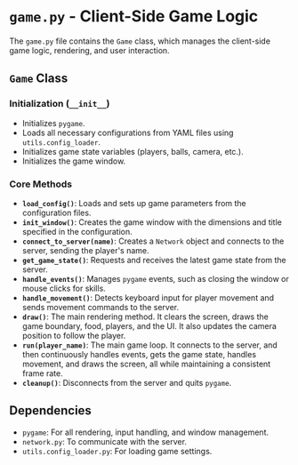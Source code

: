 # `game.py` - Client-Side Game Logic

The `game.py` file contains the `Game` class, which manages the client-side game logic, rendering, and user interaction.

## `Game` Class

### Initialization (`__init__`)

*   Initializes `pygame`.
*   Loads all necessary configurations from YAML files using `utils.config_loader`.
*   Initializes game state variables (players, balls, camera, etc.).
*   Initializes the game window.

### Core Methods

*   **`load_config()`**: Loads and sets up game parameters from the configuration files.
*   **`init_window()`**: Creates the game window with the dimensions and title specified in the configuration.
*   **`connect_to_server(name)`**: Creates a `Network` object and connects to the server, sending the player's name.
*   **`get_game_state()`**: Requests and receives the latest game state from the server.
*   **`handle_events()`**: Manages `pygame` events, such as closing the window or mouse clicks for skills.
*   **`handle_movement()`**: Detects keyboard input for player movement and sends movement commands to the server.
*   **`draw()`**: The main rendering method. It clears the screen, draws the game boundary, food, players, and the UI. It also updates the camera position to follow the player.
*   **`run(player_name)`**: The main game loop. It connects to the server, and then continuously handles events, gets the game state, handles movement, and draws the screen, all while maintaining a consistent frame rate.
*   **`cleanup()`**: Disconnects from the server and quits `pygame`.

## Dependencies

*   `pygame`: For all rendering, input handling, and window management.
*   `network.py`: To communicate with the server.
*   `utils.config_loader.py`: For loading game settings.
